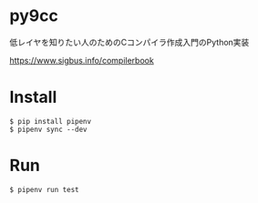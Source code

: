 # py9cc

低レイヤを知りたい人のためのCコンパイラ作成入門のPython実装

https://www.sigbus.info/compilerbook

# Install

```console
$ pip install pipenv
$ pipenv sync --dev
```

# Run

```console
$ pipenv run test
